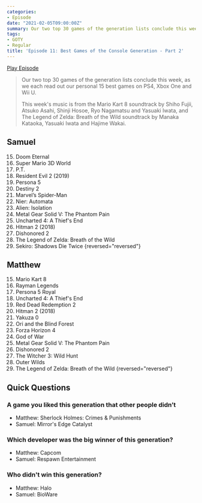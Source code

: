```yaml
---
categories:
- Episode
date: "2021-02-05T09:00:00Z"
summary: Our two top 30 games of the generation lists conclude this week.
tags:
- GOTY
- Regular
title: 'Episode 11: Best Games of the Console Generation - Part 2'
---
```


[Play Episode](https://shows.acast.com/the-back-page-a-video-games-podcast/episodes/6249ec71be92a6001320e9cf)
> Our two top 30 games of the generation lists conclude this week, as we each read out our personal 15 best games on PS4, Xbox One and Wii U.
>
> This week's music is from the Mario Kart 8 soundtrack by Shiho Fujii, Atsuko Asahi, Shinji Hosoe, Ryo Nagamatsu and Yasuaki Iwata, and The Legend of Zelda: Breath of the Wild soundtrack by Manaka Kataoka, Yasuaki Iwata and Hajime Wakai.

## Samuel

15. Doom Eternal
14. Super Mario 3D World
13. P.T.
12. Resident Evil 2 (2019)
11. Persona 5
10. Destiny 2
9. Marvel’s Spider-Man
8. Nier: Automata
7. Alien: Isolation
6. Metal Gear Solid V: The Phantom Pain
5. Uncharted 4: A Thief's End
4. Hitman 2 (2018)
3. Dishonored 2
2. The Legend of Zelda: Breath of the Wild
1. Sekiro: Shadows Die Twice
{reversed="reversed"}

## Matthew

15. Mario Kart 8
14. Rayman Legends
13. Persona 5 Royal
12. Uncharted 4: A Thief's End
11. Red Dead Redemption 2
10. Hitman 2 (2018)
9. Yakuza 0
8. Ori and the Blind Forest
7. Forza Horizon 4
6. God of War
5. Metal Gear Solid V: The Phantom Pain
4. Dishonored 2
3. The Witcher 3: Wild Hunt
2. Outer Wilds
1. The Legend of Zelda: Breath of the Wild
{reversed="reversed"}

## Quick Questions

### A game you liked this generation that other people didn’t

- Matthew: Sherlock Holmes: Crimes & Punishments
- Samuel: Mirror's Edge Catalyst

### Which developer was the big winner of this generation?

- Matthew: Capcom
- Samuel: Respawn Entertainment

### Who didn't win this generation?

- Matthew: Halo
- Samuel: BioWare